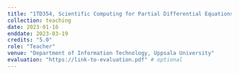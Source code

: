 ```yaml
---
title: "1TD354, Scientific Computing for Partial Differential Equations"
collection: teaching
date: 2023-01-16
enddate: 2023-03-19
credits: "5.0"
role: "Teacher"
venue: "Department of Information Technology, Uppsala University"
evaluation: "https://link-to-evaluation.pdf" # optional
---
```

